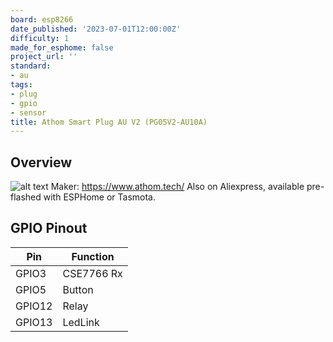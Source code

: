 ```yaml
---
board: esp8266
date_published: '2023-07-01T12:00:00Z'
difficulty: 1
made_for_esphome: false
project_url: ''
standard:
- au
tags:
- plug
- gpio
- sensor
title: Athom Smart Plug AU V2 (PG05V2-AU10A)
---
```


## Overview

![alt text](athom-plug-au-v2.webp "Athom Smart Plug AU V2 - PG05V2-AU10A")
Maker: https://www.athom.tech/
Also on Aliexpress, available pre-flashed with ESPHome or Tasmota.

## GPIO Pinout

| Pin    | Function            |
| ------ | ------------------- |
| GPIO3  | CSE7766 Rx          |
| GPIO5  | Button              |
| GPIO12 | Relay               |
| GPIO13 | LedLink             |